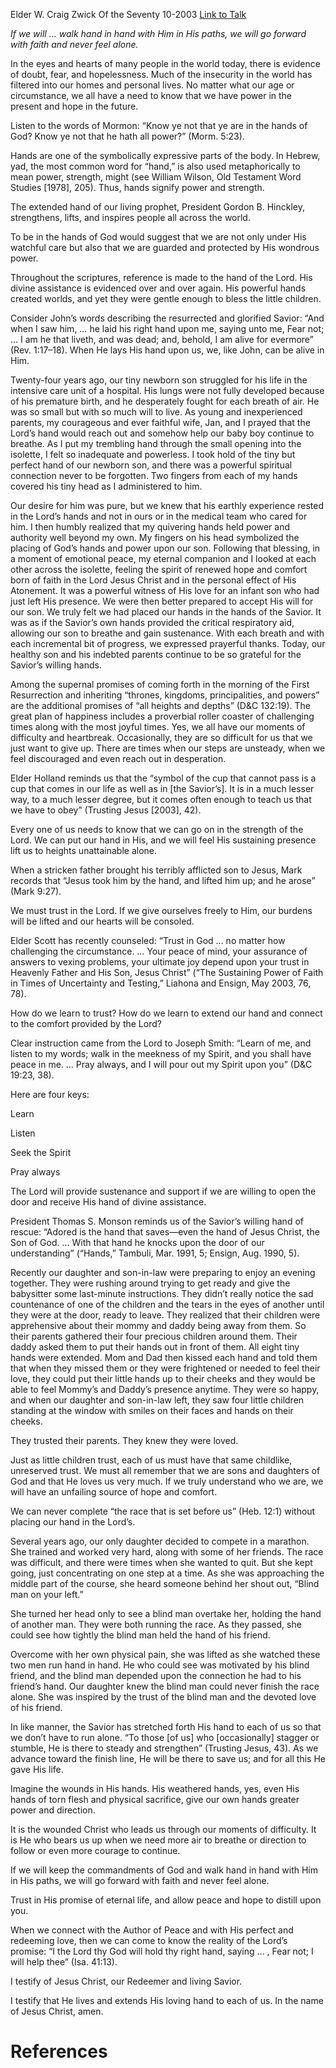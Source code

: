 Elder W. Craig Zwick
Of the Seventy
10-2003
[Link to Talk](https://www.churchofjesuschrist.org/study/general-conference/2003/10/the-lord-thy-god-will-hold-thy-hand?lang=eng)

_If we will … walk hand in hand with Him in His paths, we will go forward with faith and never feel alone._

In the eyes and hearts of many people in the world today, there is evidence of doubt, fear, and hopelessness. Much of the insecurity in the world has filtered into our homes and personal lives. No matter what our age or circumstance, we all have a need to know that we have power in the present and hope in the future.

Listen to the words of Mormon: “Know ye not that ye are in the hands of God? Know ye not that he hath all power?” (Morm. 5:23).

Hands are one of the symbolically expressive parts of the body. In Hebrew, yad, the most common word for “hand,” is also used metaphorically to mean power, strength, might (see William Wilson, Old Testament Word Studies [1978], 205). Thus, hands signify power and strength.

The extended hand of our living prophet, President Gordon B. Hinckley, strengthens, lifts, and inspires people all across the world.

To be in the hands of God would suggest that we are not only under His watchful care but also that we are guarded and protected by His wondrous power.

Throughout the scriptures, reference is made to the hand of the Lord. His divine assistance is evidenced over and over again. His powerful hands created worlds, and yet they were gentle enough to bless the little children.

Consider John’s words describing the resurrected and glorified Savior: “And when I saw him, … he laid his right hand upon me, saying unto me, Fear not; … I am he that liveth, and was dead; and, behold, I am alive for evermore” (Rev. 1:17–18). When He lays His hand upon us, we, like John, can be alive in Him.

Twenty-four years ago, our tiny newborn son struggled for his life in the intensive care unit of a hospital. His lungs were not fully developed because of his premature birth, and he desperately fought for each breath of air. He was so small but with so much will to live. As young and inexperienced parents, my courageous and ever faithful wife, Jan, and I prayed that the Lord’s hand would reach out and somehow help our baby boy continue to breathe. As I put my trembling hand through the small opening into the isolette, I felt so inadequate and powerless. I took hold of the tiny but perfect hand of our newborn son, and there was a powerful spiritual connection never to be forgotten. Two fingers from each of my hands covered his tiny head as I administered to him.

Our desire for him was pure, but we knew that his earthly experience rested in the Lord’s hands and not in ours or in the medical team who cared for him. I then humbly realized that my quivering hands held power and authority well beyond my own. My fingers on his head symbolized the placing of God’s hands and power upon our son. Following that blessing, in a moment of emotional peace, my eternal companion and I looked at each other across the isolette, feeling the spirit of renewed hope and comfort born of faith in the Lord Jesus Christ and in the personal effect of His Atonement. It was a powerful witness of His love for an infant son who had just left His presence. We were then better prepared to accept His will for our son. We truly felt we had placed our hands in the hands of the Savior. It was as if the Savior’s own hands provided the critical respiratory aid, allowing our son to breathe and gain sustenance. With each breath and with each incremental bit of progress, we expressed prayerful thanks. Today, our healthy son and his indebted parents continue to be so grateful for the Savior’s willing hands.

Among the supernal promises of coming forth in the morning of the First Resurrection and inheriting “thrones, kingdoms, principalities, and powers” are the additional promises of “all heights and depths” (D&C 132:19). The great plan of happiness includes a proverbial roller coaster of challenging times along with the most joyful times. Yes, we all have our moments of difficulty and heartbreak. Occasionally, they are so difficult for us that we just want to give up. There are times when our steps are unsteady, when we feel discouraged and even reach out in desperation.

Elder Holland reminds us that the “symbol of the cup that cannot pass is a cup that comes in our life as well as in [the Savior’s]. It is in a much lesser way, to a much lesser degree, but it comes often enough to teach us that we have to obey” (Trusting Jesus [2003], 42).

Every one of us needs to know that we can go on in the strength of the Lord. We can put our hand in His, and we will feel His sustaining presence lift us to heights unattainable alone.

When a stricken father brought his terribly afflicted son to Jesus, Mark records that “Jesus took him by the hand, and lifted him up; and he arose” (Mark 9:27).

We must trust in the Lord. If we give ourselves freely to Him, our burdens will be lifted and our hearts will be consoled.

Elder Scott has recently counseled: “Trust in God … no matter how challenging the circumstance. … Your peace of mind, your assurance of answers to vexing problems, your ultimate joy depend upon your trust in Heavenly Father and His Son, Jesus Christ” (“The Sustaining Power of Faith in Times of Uncertainty and Testing,” Liahona and Ensign, May 2003, 76, 78).

How do we learn to trust? How do we learn to extend our hand and connect to the comfort provided by the Lord?

Clear instruction came from the Lord to Joseph Smith: “Learn of me, and listen to my words; walk in the meekness of my Spirit, and you shall have peace in me. … Pray always, and I will pour out my Spirit upon you” (D&C 19:23, 38).

Here are four keys:





Learn





Listen





Seek the Spirit





Pray always





The Lord will provide sustenance and support if we are willing to open the door and receive His hand of divine assistance.

President Thomas S. Monson reminds us of the Savior’s willing hand of rescue: “Adored is the hand that saves—even the hand of Jesus Christ, the Son of God. … With that hand he knocks upon the door of our understanding” (“Hands,” Tambuli, Mar. 1991, 5; Ensign, Aug. 1990, 5).

Recently our daughter and son-in-law were preparing to enjoy an evening together. They were rushing around trying to get ready and give the babysitter some last-minute instructions. They didn’t really notice the sad countenance of one of the children and the tears in the eyes of another until they were at the door, ready to leave. They realized that their children were apprehensive about their mommy and daddy being away from them. So their parents gathered their four precious children around them. Their daddy asked them to put their hands out in front of them. All eight tiny hands were extended. Mom and Dad then kissed each hand and told them that when they missed them or they were frightened or needed to feel their love, they could put their little hands up to their cheeks and they would be able to feel Mommy’s and Daddy’s presence anytime. They were so happy, and when our daughter and son-in-law left, they saw four little children standing at the window with smiles on their faces and hands on their cheeks.

They trusted their parents. They knew they were loved.

Just as little children trust, each of us must have that same childlike, unreserved trust. We must all remember that we are sons and daughters of God and that He loves us very much. If we truly understand who we are, we will have an unfailing source of hope and comfort.

We can never complete “the race that is set before us” (Heb. 12:1) without placing our hand in the Lord’s.

Several years ago, our only daughter decided to compete in a marathon. She trained and worked very hard, along with some of her friends. The race was difficult, and there were times when she wanted to quit. But she kept going, just concentrating on one step at a time. As she was approaching the middle part of the course, she heard someone behind her shout out, “Blind man on your left.”

She turned her head only to see a blind man overtake her, holding the hand of another man. They were both running the race. As they passed, she could see how tightly the blind man held the hand of his friend.

Overcome with her own physical pain, she was lifted as she watched these two men run hand in hand. He who could see was motivated by his blind friend, and the blind man depended upon the connection he had to his friend’s hand. Our daughter knew the blind man could never finish the race alone. She was inspired by the trust of the blind man and the devoted love of his friend.

In like manner, the Savior has stretched forth His hand to each of us so that we don’t have to run alone. “To those [of us] who [occasionally] stagger or stumble, He is there to steady and strengthen” (Trusting Jesus, 43). As we advance toward the finish line, He will be there to save us; and for all this He gave His life.

Imagine the wounds in His hands. His weathered hands, yes, even His hands of torn flesh and physical sacrifice, give our own hands greater power and direction.

It is the wounded Christ who leads us through our moments of difficulty. It is He who bears us up when we need more air to breathe or direction to follow or even more courage to continue.

If we will keep the commandments of God and walk hand in hand with Him in His paths, we will go forward with faith and never feel alone.

Trust in His promise of eternal life, and allow peace and hope to distill upon you.

When we connect with the Author of Peace and with His perfect and redeeming love, then we can come to know the reality of the Lord’s promise: “I the Lord thy God will hold thy right hand, saying … , Fear not; I will help thee” (Isa. 41:13).

I testify of Jesus Christ, our Redeemer and living Savior.

I testify that He lives and extends His loving hand to each of us. In the name of Jesus Christ, amen.

# References
